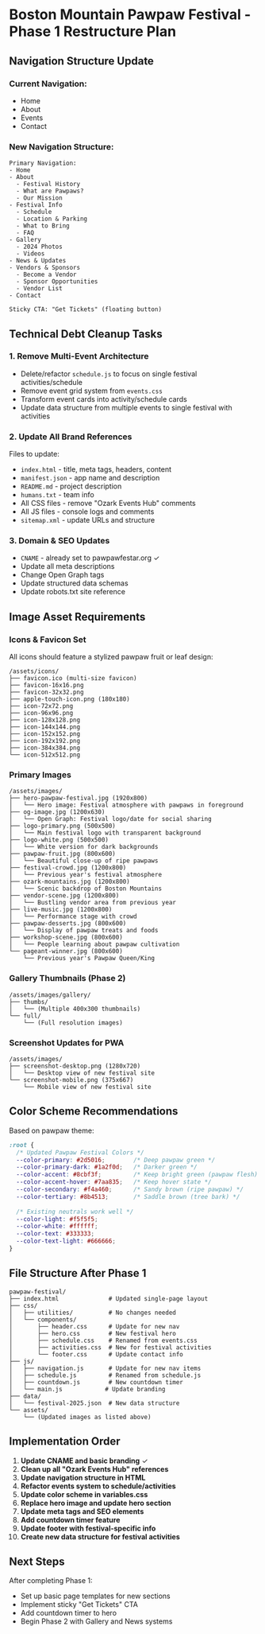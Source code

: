 # Boston Mountain Pawpaw Festival - Phase 1 Restructure Plan

## Navigation Structure Update

### Current Navigation:
- Home
- About  
- Events
- Contact

### New Navigation Structure:
```
Primary Navigation:
- Home
- About
  - Festival History
  - What are Pawpaws?
  - Our Mission
- Festival Info
  - Schedule
  - Location & Parking
  - What to Bring
  - FAQ
- Gallery
  - 2024 Photos
  - Videos
- News & Updates
- Vendors & Sponsors
  - Become a Vendor
  - Sponsor Opportunities
  - Vendor List
- Contact

Sticky CTA: "Get Tickets" (floating button)
```

## Technical Debt Cleanup Tasks

### 1. **Remove Multi-Event Architecture**
- Delete/refactor `schedule.js` to focus on single festival activities/schedule
- Remove event grid system from `events.css`
- Transform event cards into activity/schedule cards
- Update data structure from multiple events to single festival with activities

### 2. **Update All Brand References**
Files to update:
- `index.html` - title, meta tags, headers, content
- `manifest.json` - app name and description
- `README.md` - project description
- `humans.txt` - team info
- All CSS files - remove "Ozark Events Hub" comments
- All JS files - console logs and comments
- `sitemap.xml` - update URLs and structure

### 3. **Domain & SEO Updates**
- `CNAME` - already set to pawpawfestar.org ✓
- Update all meta descriptions
- Change Open Graph tags
- Update structured data schemas
- Update robots.txt site reference

## Image Asset Requirements

### Icons & Favicon Set
All icons should feature a stylized pawpaw fruit or leaf design:

```
/assets/icons/
├── favicon.ico (multi-size favicon)
├── favicon-16x16.png
├── favicon-32x32.png
├── apple-touch-icon.png (180x180)
├── icon-72x72.png
├── icon-96x96.png
├── icon-128x128.png
├── icon-144x144.png
├── icon-152x152.png
├── icon-192x192.png
├── icon-384x384.png
└── icon-512x512.png
```

### Primary Images

```
/assets/images/
├── hero-pawpaw-festival.jpg (1920x800)
│   └── Hero image: Festival atmosphere with pawpaws in foreground
├── og-image.jpg (1200x630)
│   └── Open Graph: Festival logo/date for social sharing
├── logo-primary.png (500x500)
│   └── Main festival logo with transparent background
├── logo-white.png (500x500)
│   └── White version for dark backgrounds
├── pawpaw-fruit.jpg (800x600)
│   └── Beautiful close-up of ripe pawpaws
├── festival-crowd.jpg (1200x800)
│   └── Previous year's festival atmosphere
├── ozark-mountains.jpg (1200x800)
│   └── Scenic backdrop of Boston Mountains
├── vendor-scene.jpg (1200x800)
│   └── Bustling vendor area from previous year
├── live-music.jpg (1200x800)
│   └── Performance stage with crowd
├── pawpaw-desserts.jpg (800x600)
│   └── Display of pawpaw treats and foods
├── workshop-scene.jpg (800x600)
│   └── People learning about pawpaw cultivation
└── pageant-winner.jpg (800x600)
    └── Previous year's Pawpaw Queen/King
```

### Gallery Thumbnails (Phase 2)
```
/assets/images/gallery/
├── thumbs/
│   └── (Multiple 400x300 thumbnails)
└── full/
    └── (Full resolution images)
```

### Screenshot Updates for PWA
```
/assets/images/
├── screenshot-desktop.png (1280x720)
│   └── Desktop view of new festival site
└── screenshot-mobile.png (375x667)
    └── Mobile view of new festival site
```

## Color Scheme Recommendations

Based on pawpaw theme:
```css
:root {
  /* Updated Pawpaw Festival Colors */
  --color-primary: #2d5016;        /* Deep pawpaw green */
  --color-primary-dark: #1a2f0d;   /* Darker green */
  --color-accent: #8cbf3f;         /* Keep bright green (pawpaw flesh) */
  --color-accent-hover: #7aa835;   /* Keep hover state */
  --color-secondary: #f4a460;      /* Sandy brown (ripe pawpaw) */
  --color-tertiary: #8b4513;       /* Saddle brown (tree bark) */
  
  /* Existing neutrals work well */
  --color-light: #f5f5f5;
  --color-white: #ffffff;
  --color-text: #333333;
  --color-text-light: #666666;
}
```

## File Structure After Phase 1

```
pawpaw-festival/
├── index.html              # Updated single-page layout
├── css/
│   ├── utilities/          # No changes needed
│   └── components/
│       ├── header.css      # Update for new nav
│       ├── hero.css        # New festival hero
│       ├── schedule.css    # Renamed from events.css
│       ├── activities.css  # New for festival activities
│       └── footer.css      # Update contact info
├── js/
│   ├── navigation.js       # Update for new nav items
│   ├── schedule.js         # Renamed from schedule.js
│   ├── countdown.js        # New countdown timer
│   └── main.js            # Update branding
├── data/
│   └── festival-2025.json  # New data structure
└── assets/
    └── (Updated images as listed above)
```

## Implementation Order

1. **Update CNAME and basic branding** ✓
2. **Clean up all "Ozark Events Hub" references**
3. **Update navigation structure in HTML**
4. **Refactor events system to schedule/activities**
5. **Update color scheme in variables.css**
6. **Replace hero image and update hero section**
7. **Update meta tags and SEO elements**
8. **Add countdown timer feature**
9. **Update footer with festival-specific info**
10. **Create new data structure for festival activities**

## Next Steps

After completing Phase 1:
- Set up basic page templates for new sections
- Implement sticky "Get Tickets" CTA
- Add countdown timer to hero
- Begin Phase 2 with Gallery and News systems